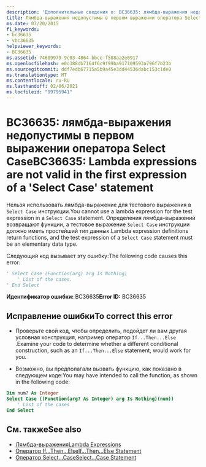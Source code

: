 ```yaml
---
description: 'Дополнительные сведения о: BC36635: лямбда-выражения недопустимы в первом выражении оператора Select Case'
title: Лямбда-выражения недопустимы в первом выражении оператора Select Case
ms.date: 07/20/2015
f1_keywords:
- bc36635
- vbc36635
helpviewer_keywords:
- BC36635
ms.assetid: 74609979-9c03-4864-bbce-f588aa2e0917
ms.openlocfilehash: e0c388db7164f6c9f99ba917109593a796f7b23b
ms.sourcegitcommit: ddf7edb67715a5b9a45e3dd44536dabc153c1de0
ms.translationtype: MT
ms.contentlocale: ru-RU
ms.lasthandoff: 02/06/2021
ms.locfileid: "99795941"
---
```

# <a name="bc36635-lambda-expressions-are-not-valid-in-the-first-expression-of-a-select-case-statement"></a><span data-ttu-id="6ecd7-103">BC36635: лямбда-выражения недопустимы в первом выражении оператора Select Case</span><span class="sxs-lookup"><span data-stu-id="6ecd7-103">BC36635: Lambda expressions are not valid in the first expression of a 'Select Case' statement</span></span>

<span data-ttu-id="6ecd7-104">Нельзя использовать лямбда-выражение для тестового выражения в `Select Case` инструкции.</span><span class="sxs-lookup"><span data-stu-id="6ecd7-104">You cannot use a lambda expression for the test expression in a `Select Case` statement.</span></span> <span data-ttu-id="6ecd7-105">Определения лямбда-выражений возвращают функции, а тестовое выражение `Select Case` инструкции должно иметь простейший тип данных.</span><span class="sxs-lookup"><span data-stu-id="6ecd7-105">Lambda expression definitions return functions, and the test expression of a `Select Case` statement must be an elementary data type.</span></span>

 <span data-ttu-id="6ecd7-106">Следующий код вызывает эту ошибку:</span><span class="sxs-lookup"><span data-stu-id="6ecd7-106">The following code causes this error:</span></span>

```vb
' Select Case (Function(arg) arg Is Nothing)
    ' List of the cases.
' End Select
```

 <span data-ttu-id="6ecd7-107">**Идентификатор ошибки:** BC36635</span><span class="sxs-lookup"><span data-stu-id="6ecd7-107">**Error ID:** BC36635</span></span>

## <a name="to-correct-this-error"></a><span data-ttu-id="6ecd7-108">Исправление ошибки</span><span class="sxs-lookup"><span data-stu-id="6ecd7-108">To correct this error</span></span>

- <span data-ttu-id="6ecd7-109">Проверьте свой код, чтобы определить, подойдет ли вам другая условная конструкция, например оператор `If...Then...Else` .</span><span class="sxs-lookup"><span data-stu-id="6ecd7-109">Examine your code to determine whether a different conditional construction, such as an `If...Then...Else` statement, would work for you.</span></span>

- <span data-ttu-id="6ecd7-110">Возможно, вы предполагали вызвать функцию, как показано в следующем коде:</span><span class="sxs-lookup"><span data-stu-id="6ecd7-110">You may have intended to call the function, as shown in the following code:</span></span>

```vb
Dim num? As Integer
Select Case ((Function(arg? As Integer) arg Is Nothing)(num))
    ' List of the cases
End Select
```

## <a name="see-also"></a><span data-ttu-id="6ecd7-111">См. также</span><span class="sxs-lookup"><span data-stu-id="6ecd7-111">See also</span></span>

- [<span data-ttu-id="6ecd7-112">Лямбда-выражения</span><span class="sxs-lookup"><span data-stu-id="6ecd7-112">Lambda Expressions</span></span>](../../programming-guide/language-features/procedures/lambda-expressions.md)
- [<span data-ttu-id="6ecd7-113">Оператор If…Then…Else</span><span class="sxs-lookup"><span data-stu-id="6ecd7-113">If...Then...Else Statement</span></span>](../statements/if-then-else-statement.md)
- [<span data-ttu-id="6ecd7-114">Оператор Select…Case</span><span class="sxs-lookup"><span data-stu-id="6ecd7-114">Select...Case Statement</span></span>](../statements/select-case-statement.md)
